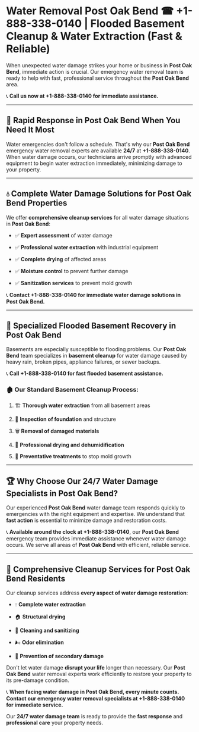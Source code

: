 # Water Removal Post Oak Bend ☎ +1-888-338-0140 | Flooded Basement Cleanup & Water Extraction (Fast & Reliable)

When unexpected water damage strikes your home or business in **Post Oak Bend**, immediate action is crucial. Our emergency water removal team is ready to help with fast, professional service throughout the **Post Oak Bend** area. 

📞 **Call us now at +1-888-338-0140 for immediate assistance.**
---
## 🚀 Rapid Response in Post Oak Bend When You Need It Most
Water emergencies don't follow a schedule. That's why our **Post Oak Bend** emergency water removal experts are available **24/7** at **+1-888-338-0140**. When water damage occurs, our technicians arrive promptly with advanced equipment to begin water extraction immediately, minimizing damage to your property.
---
## 💧 Complete Water Damage Solutions for Post Oak Bend Properties
We offer **comprehensive cleanup services** for all water damage situations in **Post Oak Bend**:
- ✅ **Expert assessment** of water damage  
- ✅ **Professional water extraction** with industrial equipment  
- ✅ **Complete drying** of affected areas  
- ✅ **Moisture control** to prevent further damage  
- ✅ **Sanitization services** to prevent mold growth  
📞 **Contact +1-888-338-0140 for immediate water damage solutions in Post Oak Bend.**
---
## 🌊 Specialized Flooded Basement Recovery in Post Oak Bend
Basements are especially susceptible to flooding problems. Our **Post Oak Bend** team specializes in **basement cleanup** for water damage caused by heavy rain, broken pipes, appliance failures, or sewer backups. 
📞 **Call +1-888-338-0140 for fast flooded basement assistance.**
### 🏚️ Our Standard Basement Cleanup Process:
1. 🏗️ **Thorough water extraction** from all basement areas  
2. 🔎 **Inspection of foundation** and structure  
3. 🗑️ **Removal of damaged materials**  
4. 💨 **Professional drying and dehumidification**  
5. 🚫 **Preventative treatments** to stop mold growth  
---
## 🏆 Why Choose Our 24/7 Water Damage Specialists in Post Oak Bend?
Our experienced **Post Oak Bend** water damage team responds quickly to emergencies with the right equipment and expertise. We understand that **fast action** is essential to minimize damage and restoration costs.
📞 **Available around the clock at +1-888-338-0140**, our **Post Oak Bend** emergency team provides immediate assistance whenever water damage occurs. We serve all areas of **Post Oak Bend** with efficient, reliable service.
---
## 🧹 Comprehensive Cleanup Services for Post Oak Bend Residents
Our cleanup services address **every aspect of water damage restoration**:
- 💧 **Complete water extraction**  
- 🏠 **Structural drying**  
- 🧼 **Cleaning and sanitizing**  
- 🌬️ **Odor elimination**  
- 🚫 **Prevention of secondary damage**  
Don't let water damage **disrupt your life** longer than necessary. Our **Post Oak Bend** water removal experts work efficiently to restore your property to its pre-damage condition.
📞 **When facing water damage in Post Oak Bend, every minute counts. Contact our emergency water removal specialists at +1-888-338-0140 for immediate service.**
Our **24/7 water damage team** is ready to provide the **fast response** and **professional care** your property needs.
